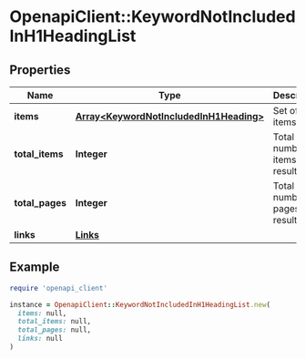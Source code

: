 # OpenapiClient::KeywordNotIncludedInH1HeadingList

## Properties

| Name | Type | Description | Notes |
| ---- | ---- | ----------- | ----- |
| **items** | [**Array&lt;KeywordNotIncludedInH1Heading&gt;**](KeywordNotIncludedInH1Heading.md) | Set of items. |  |
| **total_items** | **Integer** | Total number of items in result set. |  |
| **total_pages** | **Integer** | Total number of pages in result set. |  |
| **links** | [**Links**](Links.md) |  | [optional] |

## Example

```ruby
require 'openapi_client'

instance = OpenapiClient::KeywordNotIncludedInH1HeadingList.new(
  items: null,
  total_items: null,
  total_pages: null,
  links: null
)
```

